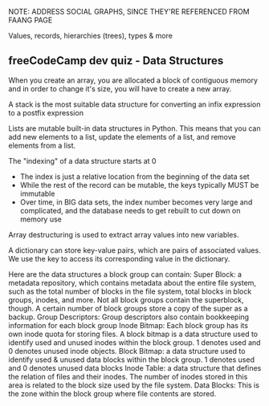 
NOTE: ADDRESS SOCIAL GRAPHS, SINCE THEY'RE REFERENCED FROM FAANG PAGE

Values, records, hierarchies (trees), types & more

## freeCodeCamp dev quiz - Data Structures

When you create an array, you are allocated a block of contiguous memory and in order to change it's size, you will have to create a new array.

A stack is the most suitable data structure for converting an infix expression to a postfix expression

Lists are mutable built-in data structures in Python. This means that you can add new elements to a list, update the elements of a list, and remove elements from a list.

The "indexing" of a data structure starts at 0

- The index is just a relative location from the beginning of the data set
- While the rest of the record can be mutable, the keys typically MUST be immutable
- Over time, in BIG data sets, the index number becomes very large and complicated, and the database needs to get rebuilt to cut down on memory use

Array destructuring is used to extract array values into new variables.

A dictionary can store key-value pairs, which are pairs of associated values. We use the key to access its corresponding value in the dictionary.

Here are the data structures a block group can contain:
Super Block: a metadata repository, which contains metadata about the entire file system, such as the total number of blocks in the file system, total blocks in block groups, inodes, and more. Not all block groups contain the superblock, though. A certain number of block groups store a copy of the super as a backup.
Group Descriptors: Group descriptors also contain bookkeeping information for each block group
Inode Bitmap: Each block group has its own inode quota for storing files. A block bitmap is a data structure used to identify used and unused inodes within the block group. 1 denotes used and 0 denotes unused inode objects.
Block Bitmap: a data structure used to identify used & unused data blocks within the block group. 1 denotes used and 0 denotes unused data blocks
Inode Table: a data structure that defines the relation of files and their inodes. The number of inodes stored in this area is related to the block size used by the file system.
Data Blocks: This is the zone within the block group where file contents are stored.

